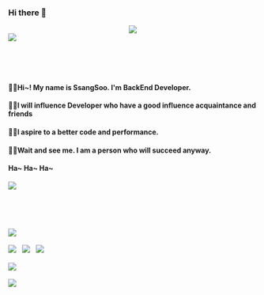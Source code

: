 ### Hi there 👋

<!--
**SsangSoo/SsangSoo** is a ✨ _special_ ✨ repository because its `README.md` (this file) appears on your GitHub profile.

Here are some ideas to get you started:

- 🔭 I’m currently working on ...
- 🌱 I’m currently learning ...
- 👯 I’m looking to collaborate on ...
- 🤔 I’m looking for help with ...
- 💬 Ask me about ...
- 📫 How to reach me: ...
- 😄 Pronouns: .....
- ⚡ Fun fact: ...
--> 

<!-- 헤더 -->
<div align="center">
  <img src="https://capsule-render.vercel.app/api?type=waving&color=timeGradient&height=300&section=header&text=SsangSoo%20&fontSize=90">
</div>

 <!-- 깃허브 상태  -->
<div align="left">
  <img src="https://github-readme-stats.vercel.app/api?username=SsangSoo&show_icons=true&theme=radical">
</div>

<br><br><br>

#### 🖐🏻Hi~! My name is SsangSoo. I'm BackEnd Developer. <br>
#### 💪🏻I will influence Developer who have a good influence acquaintance and friends <br>
#### 👍🏻I aspire to a better code and performance. <br>
#### 🫵🏻Wait and see me. I am a person who will succeed anyway. <br>
#### Ha~ Ha~ Ha~ <br>
<div align="left">
  <img src="https://velog.velcdn.com/images/tjdtn4484/post/21c08eef-d5ae-4af6-b896-288c67680900/image.PNG">
</div>

<br><br><br>


<!-- 스택 -->
<div align="left">
<img src="https://img.shields.io/badge/Java-007396?style=for-the-badge&logo=Java&logoColor=white"><br><br>
<img src="https://img.shields.io/badge/Spring-6DB33F?style=for-the-badge&logo=Spring&logoColor=white"> &nbsp;
<img src="https://img.shields.io/badge/SpringBoot-6DB33F?style=for-the-badge&logo=Spring Boot&logoColor=white"> &nbsp;
<img src="https://img.shields.io/badge/Spring Security-6DB33F?style=for-the-badge&logo=Spring Security&logoColor=white"> &nbsp; <br><br>
<img src="https://img.shields.io/badge/MySql-4479A1?style=for-the-badge&logo=MySQL&logoColor=white"> <br><br>
<img src="https://img.shields.io/badge/Amazon AWS-232F3E?style=for-the-badge&logo=Amazon AWS&logoColor=white">
 
</div>
